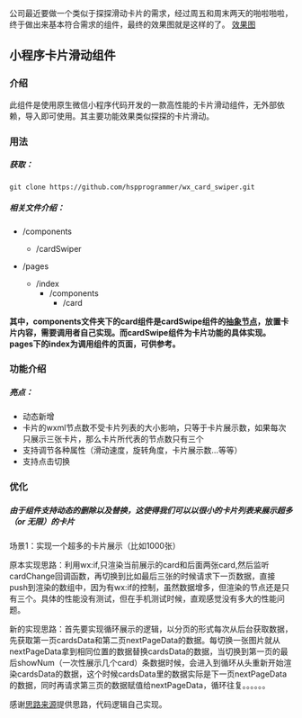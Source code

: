 
公司最近要做一个类似于探探滑动卡片的需求，经过周五和周末两天的啪啦啪啦，终于做出来基本符合需求的组件，最终的效果图就是这样的了。
[效果图](https://p6-juejin.byteimg.com/tos-cn-i-k3u1fbpfcp/deb8989e53714d34bec48fb6bb7101cb~tplv-k3u1fbpfcp-watermark.image)

## 小程序卡片滑动组件
### 介绍
此组件是使用原生微信小程序代码开发的一款高性能的卡片滑动组件，无外部依赖，导入即可使用。其主要功能效果类似探探的卡片滑动。
### 用法
##### 获取：
```
git clone https://github.com/hspprogrammer/wx_card_swiper.git
```
##### 相关文件介绍：
- /components 
  
  - /cardSwiper
- /pages
    - /index
        - /components
            - /card
  
**其中，components文件夹下的card组件是cardSwipe组件的[抽象节点](https://developers.weixin.qq.com/miniprogram/dev/framework/custom-component/generics.html)，放置卡片内容，需要调用者自己实现。而cardSwipe组件为卡片功能的具体实现。pages下的index为调用组件的页面，可供参考。**

### 功能介绍
##### 亮点：
- 动态新增
- 卡片的wxml节点数不受卡片列表的大小影响，只等于卡片展示数，如果每次只展示三张卡片，那么卡片所代表的节点数只有三个
- 支持调节各种属性（滑动速度，旋转角度，卡片展示数...等等）
- 支持点击切换

### 优化
##### 由于组件支持动态的删除以及替换，这使得我们可以以很小的卡片列表来展示超多（or 无限）的卡片
场景1：实现一个超多的卡片展示（比如1000张）

原本实现思路：利用wx:if,只渲染当前展示的card和后面两张card,然后监听cardChange回调函数，再切换到比如最后三张的时候请求下一页数据，直接push到渲染的数组中，因为有wx:if的控制，虽然数据增多，但渲染的节点还是只有三个。具体的性能没有测试，但在手机测试时候，直观感觉没有多大的性能问题。

新的实现思路：首先要实现循环展示的逻辑，以分页的形式每次从后台获取数据，先获取第一页cardsData和第二页nextPageData的数据。每切换一张图片就从nextPageData拿到相同位置的数据替换cardsData的数据，当切换到第一页的最后showNum（一次性展示几个card）条数据时候，会进入到循环从头重新开始渲染cardsData的数据，这个时候cardsData里的数据实际是下一页nextPageData的数据，同时再请求第三页的数据赋值给nextPageData，循环往复。。。。。。

感谢[思路来源](https://github.com/1esse/cardSwipe)提供思路，代码逻辑自己实现。
